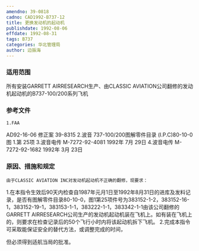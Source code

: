 ```yaml
---
amendno: 39-0818
cadno: CAD1992-B737-12
title: 更换发动机的起动机
publishdate: 1992-08-06
effdate: 1992-08-31
tags: B737
categories: 华北管理局
author: 边振海
---
```


### 适用范围 
所有安装GARRETT AIRRESEARCH生产、由CLASSIC AVIATION公司翻修的发动机起动机的B737-100/200系列飞机

<!--more-->
### 参考文件
    1.FAA 
AD92-16-06 修正案 39-8315 
    2.波音 
737-100/200图解零件目录 (I.P.C)80-10-0图 1.第 25项
    3.波音电传 M-7272-92-4081  1992年 7月 29日
    4.波音电传 M-7272-92-1682  1992年 3月 23日

### 原因、措施和规定 
    由于CLASSIC AVIATION INC对发动机起动机不正确的翻修，现要求： 
1.在本指令生效后90天内检查自1987年元月1日至1992年8月31日的进库及发料记录，是否有图解零件目录80-10-0，图1第25项件号为383152-1-2，383152-16-1，383152-19-1，383153-1-1，383222-1-1，383342-1-1由该公司翻修的GARRETT AIRRESEARCH公司生产的发动机起动机装在飞机上。如有装在飞机上的，则要求在检查记录后的50个飞行小时内将该起动机拆下飞机。 
    2.完成本指令可采取能保证安全的替代方法，或调整完成的时间，
  
但必须得到适航当局的批准。
